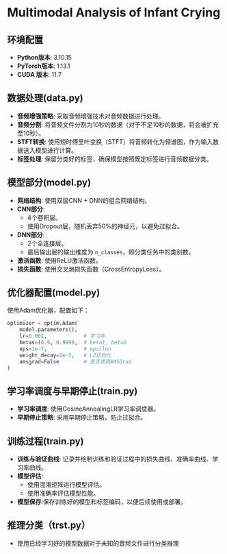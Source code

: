 # Multimodal Analysis of Infant Crying

## 环境配置
- **Python版本**: 3.10.15
- **PyTorch版本**: 1.13.1
- **CUDA 版本**: 11.7

## 数据处理(data.py)
- **音频增强策略**: 采取音频增强技术对音频数据进行处理。
- **音频分割**: 将音频文件分割为10秒的数据（对于不足10秒的数据，将会被扩充至10秒）。
- **STFT转换**: 使用短时傅里叶变换（STFT）将音频转化为频谱图，作为输入数据送入模型进行计算。
- **标签处理**: 保留分类好的标签，确保模型按照既定标签进行音频数据分类。

## 模型部分(model.py)
- **网络结构**: 使用双层CNN + DNN的组合网络结构。
- **CNN部分**:
  - 4个卷积层。
  - 使用Dropout层，随机丢弃50%的神经元，以避免过拟合。
- **DNN部分**:
  - 2个全连接层。
  - 最后输出层的输出维度为 `n_classes`，即分类任务中的类别数。
- **激活函数**: 使用ReLU激活函数。
- **损失函数**: 使用交叉熵损失函数（CrossEntropyLoss）。

## 优化器配置(model.py)
使用Adam优化器，配置如下：
```python
optimizer = optim.Adam(
    model.parameters(),
    lr=0.001,            # 学习率
    betas=(0.9, 0.999),  # beta1, beta2
    eps=1e-7,            # epsilon
    weight_decay=1e-5,   # L2正则化
    amsgrad=False        # 是否使用AMSGrad
)
```

## 学习率调度与早期停止(train.py)
- **学习率调度**: 使用CosineAnnealingLR学习率调度器。
- **早期停止策略**: 采用早期停止策略，防止过拟合。

## 训练过程(train.py)
- **训练与验证曲线**: 记录并绘制训练和验证过程中的损失曲线、准确率曲线、学习率曲线。
- **模型评估**:
    - 使用混淆矩阵进行模型评估。
    - 使用准确率评估模型性能。
- **模型保存**:保存训练好的模型和标签编码，以便后续使用或部署。

## 推理分类（trst.py）
- 使用已经学习好的模型数据对于未知的音频文件进行分类推理